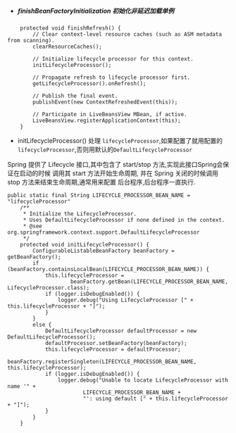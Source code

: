 - ##### finishBeanFactoryInitialization 初始化非延迟加载单例

```
	protected void finishRefresh() {
		// Clear context-level resource caches (such as ASM metadata from scanning).
		clearResourceCaches();

		// Initialize lifecycle processor for this context.
		initLifecycleProcessor();

		// Propagate refresh to lifecycle processor first.
		getLifecycleProcessor().onRefresh();

		// Publish the final event.
		publishEvent(new ContextRefreshedEvent(this));

		// Participate in LiveBeansView MBean, if active.
		LiveBeansView.registerApplicationContext(this);
	}
```

- initLifecycleProcessor()
处理 `lifecycleProcessor`,如果配置了就用配置的`lifecycleProcessor`,否则用默认的`DefaultLifecycleProcessor`

Spring 提供了 Lifecycle 接口,其中包含了 start/stop 方法,实现此接口Spring会保证在启动的时候
调用其 start 方法开始生命周期, 并在 Spring 关闭的时候调用 stop 方法来结束生命周期,通常用来配置
后台程序,后台程序一直执行.

```
public static final String LIFECYCLE_PROCESSOR_BEAN_NAME = "lifecycleProcessor"
	/**
	 * Initialize the LifecycleProcessor.
	 * Uses DefaultLifecycleProcessor if none defined in the context.
	 * @see org.springframework.context.support.DefaultLifecycleProcessor
	 */
	protected void initLifecycleProcessor() {
		ConfigurableListableBeanFactory beanFactory = getBeanFactory();
		if (beanFactory.containsLocalBean(LIFECYCLE_PROCESSOR_BEAN_NAME)) {
			this.lifecycleProcessor =
					beanFactory.getBean(LIFECYCLE_PROCESSOR_BEAN_NAME, LifecycleProcessor.class);
			if (logger.isDebugEnabled()) {
				logger.debug("Using LifecycleProcessor [" + this.lifecycleProcessor + "]");
			}
		}
		else {
			DefaultLifecycleProcessor defaultProcessor = new DefaultLifecycleProcessor();
			defaultProcessor.setBeanFactory(beanFactory);
			this.lifecycleProcessor = defaultProcessor;
			beanFactory.registerSingleton(LIFECYCLE_PROCESSOR_BEAN_NAME, this.lifecycleProcessor);
			if (logger.isDebugEnabled()) {
				logger.debug("Unable to locate LifecycleProcessor with name '" +
						LIFECYCLE_PROCESSOR_BEAN_NAME +
						"': using default [" + this.lifecycleProcessor + "]");
			}
		}
	}
```